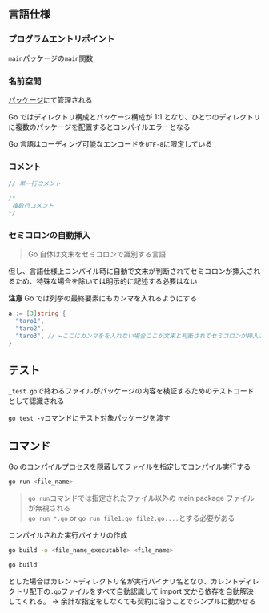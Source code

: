 ## 言語仕様

### プログラムエントリポイント

`main`パッケージの`main`関数

### 名前空間

<u>パッケージ</u>にて管理される

Go ではディレクトリ構成とパッケージ構成が 1:1 となり、ひとつのディレクトリに複数のパッケージを配置するとコンパイルエラーとなる

Go 言語はコーディング可能なエンコードを`UTF-8`に限定している

### コメント

```go
// 単一行コメント

/*
 複数行コメント
*/

```

### セミコロンの自動挿入

> Go 自体は文末をセミコロンで識別する言語

但し、言語仕様上コンパイル時に自動で文末が判断されてセミコロンが挿入されるため、特殊な場合を除いては明示的に記述する必要はない

**注意**
Go では列挙の最終要素にもカンマを入れるようにする

```go
a := [3]string {
  "taro1",
  "taro2",
  "taro3", // ←ここにカンマをを入れない場合ここが文末と判断されてセミコロンが挿入されてしまいコンパイルエラーとなる
}
```

## テスト

`_test.go`で終わるファイルがパッケージの内容を検証するためのテストコードとして認識される

`go test -v`コマンドにテスト対象パッケージを渡す

## コマンド

Go のコンパイルプロセスを隠蔽してファイルを指定してコンパイル実行する

```bash
go run <file_name>
```

> `go run`コマンドでは指定されたファイル以外の main package ファイルが無視される<br/> `go run *.go` or `go run file1.go file2.go....`とする必要がある

コンパイルされた実行バイナリの作成

```bash
go build -o <file_name_executable> <file_name>
```

```bash
go build
```

とした場合はカレントディレクトリ名が実行バイナリ名となり、カレントディレクトリ配下の`.go`ファイルをすべて自動認識して import 文から依存を自動解決してくれる。
→ 余計な指定をしなくても契約に沿うことでシンプルに動かせる
